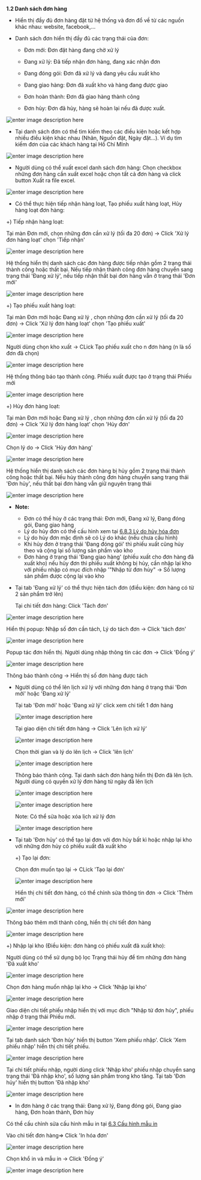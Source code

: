 


**1.2 Danh sách đơn hàng**

* Hiển thị đầy đủ đơn hàng đặt từ hệ thống và đơn đổ về từ các nguồn khác nhau: website, facebook,...
    
 *  Danh sách đơn hiển thị đầy đủ các trạng thái của đơn:
    
    -   Đơn mới: Đơn đặt hàng đang chờ xử lý
        
    -   Đang xử lý: Đã tiếp nhận đơn hàng, đang xác nhận đơn
        
    -   Đang đóng gói: Đơn đã xử lý và đang yêu cầu xuất kho
        
    -   Đang giao hàng: Đơn đã xuất kho và hàng đang được giao
        
    -   Đơn hoàn thành: Đơn đã giao hàng thành công
        
    -   Đơn hủy: Đơn đã hủy, hàng sẽ hoàn lại nếu đã được xuất.
    
![enter image description here](https://chatbizfly.mediacdn.vn/2022/08/17/huyenvt/img_1png1660711527.png)

 * Tại danh sách đơn có thể tìm kiếm theo các điều kiện hoặc kết hợp nhiều điều kiện khác nhau (Nhãn, Nguồn đặt, Ngày đặt...). Ví dụ tìm kiếm đơn của các khách hàng tại Hồ Chí MInh
 
  ![enter image description here](https://chatbizfly.mediacdn.vn/2022/08/17/huyenvt/img_12png1660711624.png)

* Người dùng có thể xuất excel danh sách đơn hàng: Chọn checkbox những đơn hàng cần xuất excel hoặc chọn tất cả đơn hàng  và click button Xuất ra file excel.

![enter image description here](https://chatbizfly.mediacdn.vn/2022/08/17/huyenvt/img_2png1660712353.png)

* Có thể thực hiện tiếp nhận hàng loạt, Tạo phiếu xuất hàng loạt, Hủy hàng loạt đơn hàng: 

+) Tiếp nhận hàng loạt:

 Tại màn Đơn mới, chọn những đơn cần xử lý (tối đa 20 đơn) -> Click 'Xử lý đơn hàng loạt' chọn 'Tiếp nhận'

![enter image description here](https://chatbizfly.mediacdn.vn/2022/05/20/huyenvt/img_tnjpg1653017236.jpg)

Hệ thống hiển thị danh sách các đơn hàng được tiếp nhận gồm 2 trạng thái thành công hoặc thất bại. Nếu tiếp nhận thành công đơn hàng chuyển sang trạng thái 'Đang xử lý', nếu tiếp nhận thất bại đơn hàng vẫn ở trạng thái 'Đơn mới'


![enter image description here](https://chatbizfly.mediacdn.vn/2022/05/20/huyenvt/img_kqjpg1653017650.jpg)
				               

+) Tạo phiếu xuất hàng loạt:

Tại màn Đơn mới hoặc Đang xử lý , chọn những đơn cần xử lý (tối đa 20 đơn) -> Click 'Xử lý đơn hàng loạt' chọn 'Tạo phiếu xuất'

![enter image description here](https://chatbizfly.mediacdn.vn/2022/05/20/huyenvt/img_1jpg1653040056.jpg)

Người dùng chọn kho xuất -> CLick Tạo phiếu xuất cho n đơn hàng (n là số đơn đã chọn)

![enter image description here](https://chatbizfly.mediacdn.vn/2022/05/23/huyenvt/img_123jpg1653277441.jpg)

Hệ thống thông báo tạo thành công. Phiếu xuất được tạo ở trạng thái  Phiếu mới

![enter image description here](https://chatbizfly.mediacdn.vn/2022/05/23/huyenvt/img_1234jpg1653277506.jpg)	

+) Hủy đơn hàng loạt:

Tại màn Đơn mới hoặc Đang xử lý , chọn những đơn cần xử lý (tối đa 20 đơn) -> Click 'Xử lý đơn hàng loạt' chọn 'Hủy đơn'

![enter image description here](https://chatbizfly.mediacdn.vn/2022/05/23/huyenvt/img_12jpg1653277838.jpg)

Chọn lý do -> Click 'Hủy đơn hàng'

![enter image description here](https://chatbizfly.mediacdn.vn/2022/05/23/huyenvt/img_12jpg1653278038.jpg)

 Hệ thống hiển thị danh sách các đơn hàng  bị hủy  gồm 2 trạng thái thành công hoặc thất bại. Nếu hủy thành công đơn hàng chuyển sang trạng thái 'Đơn hủy', nếu thất bại đơn hàng vẫn giữ nguyên trạng thái

![enter image description here](https://chatbizfly.mediacdn.vn/2022/05/23/huyenvt/img_123jpg1653278060.jpg)

* **Note:**

	* Đơn có thể hủy ở các trạng thái: Đơn mới, Đang xử lý, Đang đóng gói, Đang giao hàng
	*   Lý do hủy đơn có thế cấu hình xem tại  [6.8.3 Lý do hủy hóa đơn](https://chat.bizfly.vn/guides/#/eshop/cauhinhlydohuydon)
	*  Lý do hủy đơn mặc định sẽ có Lý do khác (nếu chưa cấu hình)
	* Khi hủy đơn ở trạng thái 'Đang đóng gói' thì phiếu xuất cũng hủy theo và cộng lại số lượng sản phẩm vào kho
	* Đơn hàng ở trạng thái 'Đang giao hàng' (phiếu xuất cho đơn hàng đã xuất kho) nếu hủy đơn thì phiếu xuất không bị hủy, cần nhập lại kho với phiếu nhập có mục đích nhập '"Nhập từ đơn hủy" -> Số lượng sản phẩm được cộng lại vào kho

* Tại tab 'Đang xử lý' có thể thực hiện tách đơn (điều kiện: đơn hàng có từ 2 sản phẩm trở lên)
	
	Tại chi tiết đơn hàng: Click 'Tách đơn'
	
![enter image description here](https://chatbizfly.mediacdn.vn/2022/07/19/huyenvt/img_1jpg1658225750.jpg)


Hiển thị popup: Nhập số đơn cần tách, Lý do tách đơn -> Click 'tách đơn'

![enter image description here](https://chatbizfly.mediacdn.vn/2022/07/19/huyenvt/img_2jpg1658225842.jpg)

 Popup tác đơn hiển thị. Người dùng nhập thông tin các đơn -> Click 'Đồng ý'

![enter image description here](https://chatbizfly.mediacdn.vn/2022/07/19/huyenvt/img_3jpg1658225945.jpg)
	
Thông báo thành công -> Hiển thị số đơn hàng được tách

* Người dùng có thể lên lịch xử lý với những đơn hàng ở trạng thái 'Đơn mới' hoặc 'Đang xử lý'
	
	Tại tab 'Đơn mới' hoặc 'Đang xử lý' click xem chi tiết 1 đơn hàng
	
	![enter image description here](https://chatbizfly.mediacdn.vn/2022/07/20/huyenvt/img_1jpg1658290607.jpg)
			
	 Tại giao diện chi tiết đơn hàng -> Click 'Lên lịch xử lý'
	
	![enter image description here](https://chatbizfly.mediacdn.vn/2022/07/20/huyenvt/img_2jpg1658290637.jpg)

    Chọn thời gian và lý do lên lịch -> Click 'lên lịch'
	
	![enter image description here](https://chatbizfly.mediacdn.vn/2022/07/20/huyenvt/img_3jpg1658290660.jpg)

	 Thông báo thành công. Tại danh sách đơn hàng hiển thị Đơn đã lên lịch. Người dùng có quyền xử lý đơn hàng  từ ngày đã lên lịch
	
	![enter image description here](https://chatbizfly.mediacdn.vn/2022/07/20/huyenvt/img_4jpg1658290698.jpg)

	![enter image description here](https://chatbizfly.mediacdn.vn/2022/07/20/huyenvt/img_6jpg1658290726.jpg)

	Note: Có thể sửa hoặc xóa lịch xử lý đơn

	![enter image description here](https://chatbizfly.mediacdn.vn/2022/07/20/huyenvt/img_5jpg1658290864.jpg)
	
* Tại tab 'Đơn hủy' có thể tạo lại đơn với đơn hủy bất kì hoặc nhập lại kho với những đơn hủy có phiếu xuất đã xuất kho 

	+) Tạo lại đơn:
	
	Chọn đơn muốn tạo lại -> CLick 'Tạo lại đơn'
	
	![enter image description here](https://chatbizfly.mediacdn.vn/2022/05/23/huyenvt/img_1jpg1653292302.jpg)
	
	Hiển thị chi tiết đơn hàng, có thể chỉnh sửa thông tin đơn -> Click 'Thêm mới'
	
	
![enter image description here](https://chatbizfly.mediacdn.vn/2022/05/23/huyenvt/img_2jpg1653292330.jpg)

Thông báo thêm mới thành công, hiển thị chi tiết đơn hàng

![enter image description here](https://chatbizfly.mediacdn.vn/2022/05/23/huyenvt/img_3jpg1653292350.jpg)

+) Nhập lại kho (Điều kiện: đơn hàng có phiếu xuất đã xuất kho):

Người dùng có thể sử dụng bộ lọc Trạng thái hủy để tìm những đơn hàng 'Đã xuất kho'
		 
![enter image description here](https://chatbizfly.mediacdn.vn/2022/05/23/huyenvt/img_4jpg1653292380.jpg)

Chọn đơn hàng muốn nhập lại kho -> Click 'Nhập lại kho'

![enter image description here](https://chatbizfly.mediacdn.vn/2022/05/23/huyenvt/img_5jpg1653292409.jpg)

Giao diện chi tiết phiếu nhập hiển thị với mục đích "Nhập từ đơn hủy", phiếu nhập ở trạng thái Phiếu mới. 

![enter image description here](https://chatbizfly.mediacdn.vn/2022/05/23/huyenvt/img_6jpg1653292432.jpg)

Tại tab danh sách 'Đơn hủy' hiển thị button 'Xem phiếu nhập'. Click 'Xem phiếu nhập' hiển thị chi tiết phiếu.


![enter image description here](https://chatbizfly.mediacdn.vn/2022/05/23/huyenvt/img_7jpg1653292464.jpg)

	
Tại chi tiết phiếu nhập, người dùng click 'Nhập kho' phiếu nhập chuyển sang  trạng thái 'Đã nhập kho', số lượng sản phẩm trong kho tăng. Tại tab 'Đơn hủy' hiển thị button 'Đã nhập kho'


![enter image description here](https://chatbizfly.mediacdn.vn/2022/05/23/huyenvt/img_8jpg1653292490.jpg)


* In đơn hàng ở các trạng thái: Đang xử lý, Đang đóng gói, Đang giao hàng, Đơn hoàn thành, Đơn hủy 

Có thể cấu chỉnh sửa cấu hình mẫu in tại  [6.3 Cấu hình mẫu in](https://chat.bizfly.vn/guides/#/eshop/cauhinhmauin)

Vào chi tiết đơn hàng=> Click 'In hóa đơn'

	 
![enter image description here](https://chatbizfly.mediacdn.vn/2022/05/23/huyenvt/img_9jpg1653292521.jpg)

Chọn khổ in và mẫu in -> Click 'Đồng ý'

![enter image description here](https://chatbizfly.mediacdn.vn/2022/05/23/huyenvt/img_10jpg1653292544.jpg)